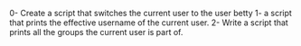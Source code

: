 0- Create a script that switches the current user to the user betty
1- a script that prints the effective username of the current user.
2- Write a script that prints all the groups the current user is part of.
